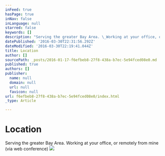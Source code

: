 ```yaml
---
inFeed: true
hasPage: true
inNav: false
inLanguage: null
starred: false
keywords: []
description: "Serving the greater Bay Area. \_Working at your office, or remotely from mine (via web conference)"
datePublished: '2016-03-30T22:31:56.292Z'
dateModified: '2016-03-30T22:19:41.044Z'
title: Location
author: []
sourcePath: _posts/2016-01-17-f6efbeb8-27f8-438a-b7ec-5e94fced08e0.md
published: true
authors: []
publisher:
  name: null
  domain: null
  url: null
  favicon: null
url: f6efbeb8-27f8-438a-b7ec-5e94fced08e0/index.html
_type: Article

---
```

# Location

Serving the greater Bay Area.  Working at your office, or remotely from mine (via web conference)
![](https://the-grid-user-content.s3-us-west-2.amazonaws.com/cbf1b0fc-e401-4f5b-a01b-eddeb69515b6.png)